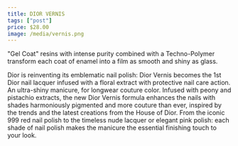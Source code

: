```yaml
---
title: DIOR VERNIS
tags: ["post"]
price: $28.00
image: /media/vernis.png
---
```

 "Gel Coat" resins with intense purity combined with a Techno-Polymer transform each coat of enamel into a film as smooth and shiny as glass.
 
 Dior is reinventing its emblematic nail polish: Dior Vernis becomes the 1st Dior nail lacquer infused with a floral extract with protective nail care action. An ultra-shiny manicure, for longwear couture color. Infused with peony and pistachio extracts, the new Dior Vernis formula enhances the nails with shades harmoniously pigmented and more couture than ever, inspired by the trends and the latest creations from the House of Dior. From the iconic 999 red nail polish to the timeless nude lacquer or elegant pink polish: each shade of nail polish makes the manicure the essential finishing touch to your look.
